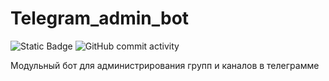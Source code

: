 # Telegram_admin_bot

![Static Badge](https://img.shields.io/badge/Python-%3E%3D3.10-yellow?style=flat-square)
![GitHub commit activity](https://img.shields.io/github/commit-activity/m/ke46138/Telegram_admin_bot?style=flat-square&color=2a5c03)

Модульный бот для администрирования групп и каналов в телеграмме